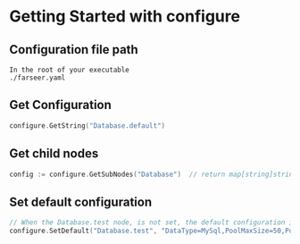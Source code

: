 # Getting Started with configure
## Configuration file path
```
In the root of your executable
./farseer.yaml
```

## Get Configuration
```go
configure.GetString("Database.default")
```

## Get child nodes
```go
config := configure.GetSubNodes("Database")  // return map[string]string
```

## Set default configuration
```go
// When the Database.test node, is not set, the default configuration is used
configure.SetDefault("Database.test", "DataType=MySql,PoolMaxSize=50,PoolMinSize=1,ConnectionString=root:xxxx@123456@tcp(mysql:3306)/test?charset=utf8&parseTime=True&loc=Local")
```